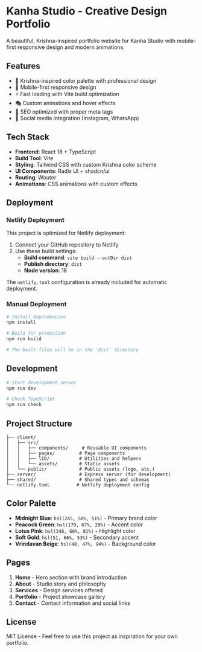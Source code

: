 # Kanha Studio - Creative Design Portfolio

A beautiful, Krishna-inspired portfolio website for Kanha Studio with mobile-first responsive design and modern animations.

## Features

- 🎨 Krishna-inspired color palette with professional design
- 📱 Mobile-first responsive design
- ⚡ Fast loading with Vite build optimization
- 🎭 Custom animations and hover effects
- 🎯 SEO optimized with proper meta tags
- 🔗 Social media integration (Instagram, WhatsApp)

## Tech Stack

- **Frontend**: React 18 + TypeScript
- **Build Tool**: Vite
- **Styling**: Tailwind CSS with custom Krishna color scheme
- **UI Components**: Radix UI + shadcn/ui
- **Routing**: Wouter
- **Animations**: CSS animations with custom effects

## Deployment

### Netlify Deployment

This project is optimized for Netlify deployment:

1. Connect your GitHub repository to Netlify
2. Use these build settings:
   - **Build command**: `vite build --outDir dist`
   - **Publish directory**: `dist`
   - **Node version**: 18

The `netlify.toml` configuration is already included for automatic deployment.

### Manual Deployment

```bash
# Install dependencies
npm install

# Build for production
npm run build

# The built files will be in the 'dist' directory
```

## Development

```bash
# Start development server
npm run dev

# Check TypeScript
npm run check
```

## Project Structure

```
├── client/
│   ├── src/
│   │   ├── components/     # Reusable UI components
│   │   ├── pages/         # Page components
│   │   ├── lib/           # Utilities and helpers
│   │   └── assets/        # Static assets
│   └── public/            # Public assets (logo, etc.)
├── server/                # Express server (for development)
├── shared/                # Shared types and schemas
└── netlify.toml          # Netlify deployment config
```

## Color Palette

- **Midnight Blue**: `hsl(245, 58%, 51%)` - Primary brand color
- **Peacock Green**: `hsl(179, 67%, 29%)` - Accent color
- **Lotus Pink**: `hsl(348, 60%, 81%)` - Highlight color
- **Soft Gold**: `hsl(51, 66%, 53%)` - Secondary accent
- **Vrindavan Beige**: `hsl(48, 47%, 94%)` - Background color

## Pages

1. **Home** - Hero section with brand introduction
2. **About** - Studio story and philosophy
3. **Services** - Design services offered
4. **Portfolio** - Project showcase gallery
5. **Contact** - Contact information and social links

## License

MIT License - Feel free to use this project as inspiration for your own portfolio.